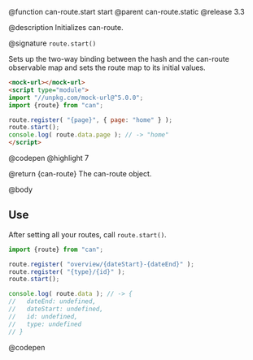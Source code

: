 @function can-route.start start
@parent can-route.static
@release 3.3

@description Initializes can-route.

@signature `route.start()`

  Sets up the two-way binding between the hash and the can-route observable
  map and sets the route map to its initial values.

  ```html
  <mock-url></mock-url>
  <script type="module">
  import "//unpkg.com/mock-url@^5.0.0";
  import {route} from "can";

  route.register( "{page}", { page: "home" } );
  route.start();
  console.log( route.data.page ); // -> "home"
  </script>
  ```
  @codepen
  @highlight 7

  @return {can-route} The can-route object.

@body

## Use

After setting all your routes, call `route.start()`.

```js
import {route} from "can";

route.register( "overview/{dateStart}-{dateEnd}" );
route.register( "{type}/{id}" );
route.start();

console.log( route.data ); // -> {
//   dateEnd: undefined,
//   dateStart: undefined,
//   id: undefined,
//   type: undefined
// }
```
@codepen
